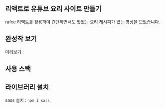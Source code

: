 ## 리액트로 유튜브 요리 사이트 만들기

rafce
리액트를 활용하여 간단하면서도 맛있는 요리 레시피가 있는 영상을 모았습니다.

## 완성작 보기
미리보기 : 

## 사용 스택

## 라이브러리 설치
sass 설치 : `npm i sass`